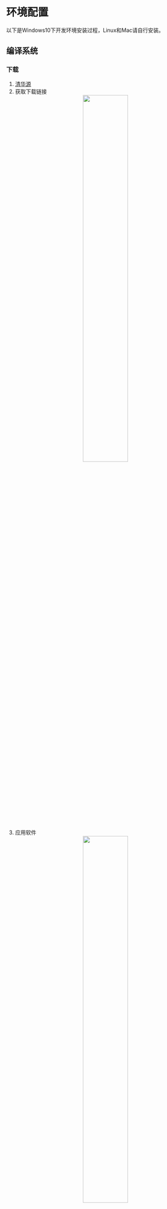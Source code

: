 # 环境配置

以下是Windows10下开发环境安装过程，Linux和Mac请自行安装。

## 编译系统

### 下载 
1. [清华源](https://mirrors.tuna.tsinghua.edu.cn/)
2. 获取下载链接 
   <div align=center> 
      <img src="img/qinghua-001.png" width="50%" >
   </div> 
3. 应用软件 
   <div align=center> 
      <img src="img/qinghua-002.png" width="50%" >
   </div> 
4. TeX排版系统 
   <div align=center> 
      <img src="img/qinghua-003.png" width="50%" >
   </div> 
5. Windows和Linux 下载 TeXLive 
   <div align=center> 
      <img src="img/qinghua-004.png" width="50%" >
   </div> 
6. MacOS 下载 MacTeX


### 安装
1. 安装过程相当长，大概要一个多小时
2. 用虚拟光驱加载iso文件，或者直接解压缩
   <div align=center> 
      <img src="img/texlive-001.png" width="50%" >
   </div> 
3. 双击运行 install-tl-windows.bat
   <div align=center> 
      <img src="img/texlive-002.png" width="50%" >
   </div> 
4. 可以修改一下安装目录
   <div align=center> 
      <img src="img/texlive-003.png" width="50%" >
   </div> 
5. 安装过程，非常缓慢
   <div align=center> 
      <img src="img/texlive-004.png" width="50%" >
   </div> 
6. 安装完毕
   <div align=center> 
      <img src="img/texlive-005.png" width="50%" >
   </div> 
7. 测试，在cmd中运行 tex -v， 
   <div align=center> 
      <img src="img/texlive-006.png" width="50%" >
   </div> 
8. 看到版本号表示安装成功
   <div align=center> 
      <img src="img/texlive-007.png" width="50%" >
   </div> 





## 编辑软件

### 下载 
1. [TeXstudio官网](http://texstudio.sourceforge.net/)
2. Download 
   <div align=center> 
      <img src="img/texstudio-001.png" width="50%" >
   </div> 
3. 根据系统选择安装包
   <div align=center> 
      <img src="img/texstudio-002.png" width="50%" >
   </div> 

### 安装和配置
1. 双击运行 texstudio-version-win-qt5 进行安装
2. 安装完成后，如果桌面上没有TeXstudio，在开始菜单里找找
   <div align=center> 
      <img src="img/texstudio-003.png" width="50%" >
   </div>  
3. 选项 -> 设置TeXstudio
   <div align=center> 
      <img src="img/texstudio-004.png" width="50%" >
   </div>  
4. 构建 -> 默认编译器 -> XeLaTeX
   <div align=center> 
      <img src="img/texstudio-005.png" width="50%" >
   </div>  

### VsCode + 插件 (仅供参考)
1. 我们也可以使用VsCode + 插件的方式来编辑编译Tex，比较适合喜欢折腾的用户
2. 安装VsCode
3. 安装插件 LaTex WorkShop 和 LaTex Language support
4. 参考[latex-workshop wiki](https://github.com/James-Yu/LaTeX-Workshop/wiki/)
5. 快捷键设置  
   左下角 齿轮-键盘快捷方式-搜索'build with recipe'
   - Ctrl+Alt+B 默认是 Build latex project 不是 build with recipe
   - Ctrl+Alt+V 预览PDF 
   - Ctrl+Alt+C 清空辅助文件 
   - Ctrl+S 
6. sync  tex和预览pdf之间相互定位  
   - ctrl+click,  pdf -> tex 
   - Ctrl+Alt+J,  tex -> PDF 
7. settings.json 配置  
```
//设置默认的编译(组合)方式
"latex-workshop.latex.recipe.default": "first",
// latex 配置
"latex-workshop.latex.recipes": [
{
    "name": "x-bib-x*2",  
    "tools": [
    "xelatex",
    "mybibtex",
    "xelatex",
    "xelatex"
    ]
}, 
{
    "name": "xelatex", //Ctrl+Alt+B 需要重新设置到这个recipe
    // Ctrl+Alt+B 默认是 Build latex project 不是 build with recipe
    "tools": [
    "xelatex" // 指向latex-workshop.latex.tools中的xelatex
    ]
},
{
    "name": "latexmk",
    "tools": [
    "latexmk"
    ]
},
{
    "name": "pdflatex -> bibtex -> pdflatex*2",
    "tools": [
    "pdflatex",
    "bibtex",
    "pdflatex",
    "pdflatex"
    ]
}
],
"latex-workshop.latex.tools": [
{
    "name": "latexmk",
    "command": "latexmk",
    "args": [
    "-synctex=1",
    "-interaction=nonstopmode",
    "-file-line-error",
    "-pdf",
    "%DOC%"
    ]
},
{
    "name": "xelatex",
    "command": "xelatex",
    "args": [
    "-synctex=1",
    "-interaction=nonstopmode",
    "-file-line-error", 
    "-output-directory=%OUTDIR%", //指向下文的latex-workshop.latex.outDir
    "%DOC%"
    ]
},
{
    "name": "pdflatex",
    "command": "pdflatex",
    "args": [
    "-synctex=1",
    "-interaction=nonstopmode",
    "-file-line-error",
    "%DOC%"
    ]
},
{
    "name": "bibtex",
    "command": "bibtex",
    "args": [
    "%DOCFILE%"  
    ]
},
{
    "name": "mybibtex",
    "command": "bibtex",
    "args": [
    "tmp/%DOCFILE%"  //不带.tex扩展名的LaTeX根文件名
    ]
}
],
"latex-workshop.latex.outDir": "%DIR%/tmp", //这个目录实际上是设置preview的搜索目录
"latex-workshop.showContextMenu": true, //右键菜单
"latex-workshop.latex.autoBuild.run":"never", //never禁止自动编译 onFileChange 保存文件就自动编译
// 以下是设置默认预览器，也就是 Ctrl+Alt+V 打开
// 实际上 所有的预览方式都可以在 左侧TEX找到
//内部侧边预览
"latex-workshop.view.pdf.viewer": "tab", 
"latex-workshop.view.pdf.hand":true,
// 背景色基本无效，只在文档的底部稍微有点
"latex-workshop.view.pdf.backgroundColor":"#C0C0C0",
// 同步按键
"latex-workshop.view.pdf.internal.synctex.keybinding":"ctrl-click", 
"latex-workshop.latex.clean.fileTypes": [
"*.aux",
"*.bbl",
"*.blg",
"*.idx",
"*.ind",
"*.lof",
"*.lot",
"*.out",
"*.toc",
"*.acn",
"*.acr",
"*.alg",
"*.glg",
"*.glo",
"*.gls",
"*.ist",
"*.fls",
"*.log",
"*.fdb_latexmk"
],
```

## 参考文档
1. [一份简短的安装LATEX的介绍](https://gitee.com/OsbertWang/install-latex-guide-zh-cn)